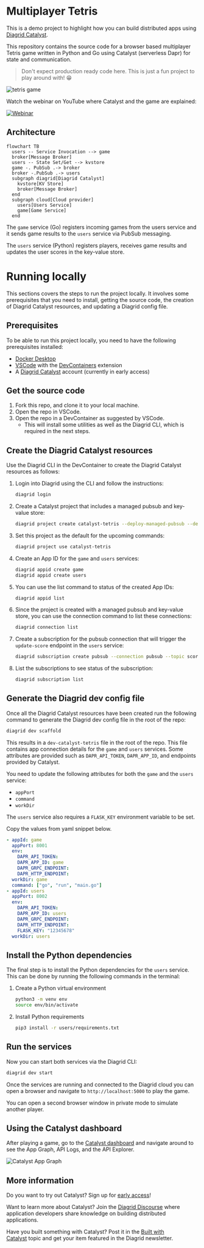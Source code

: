 # Multiplayer Tetris

This is a demo project to highlight how you can build distributed apps using [Diagrid Catalyst](https://www.diagrid.io/catalyst).

This repository contains the source code for a
browser based multiplayer Tetris game written in Python and Go using Catalyst (serverless Dapr) for state and communication.

> Don't expect production ready code here. This is just a fun project to play around with! 😁

![tetris game](images/tetris_game.gif)

Watch the webinar on YouTube where Catalyst and the game are explained:

[![Webinar](https://img.youtube.com/vi/VS036hE6cvg/0.jpg)](https://youtu.be/VS036hE6cvg)

## Architecture

```mermaid
flowchart TB
  users -- Service Invocation --> game
  broker[Message Broker]
  users -- State Set/Get --> kvstore
  game -. PubSub .-> broker
  broker -.PubSub .-> users
  subgraph diagrid[Diagrid Catalyst]
    kvstore[KV Store]
    broker[Message Broker]
  end
  subgraph cloud[Cloud provider]
    users[Users Service]
    game[Game Service]
  end
```

The `game` service (Go) registers incoming games from the users service and it sends game results to the `users` service via PubSub messaging.

The `users` service (Python) registers players, receives game results and updates the user scores in the key-value store.

# Running locally

This sections covers the steps to run the project locally. It involves some prerequisites that you need to install, getting the source code, the creation of Diagrid Catalyst resources, and updating a Diagrid config file.

## Prerequisites

To be able to run this project locally, you need to have the following prerequisites installed:

- [Docker Desktop](https://docs.docker.com/get-docker/)
- [VSCode](https://code.visualstudio.com/) with the [DevContainers](https://marketplace.visualstudio.com/items?itemName=ms-vscode-remote.remote-containers) extension
- A [Diagrid Catalyst](https://www.diagrid.io/catalyst) account (currently in early access)

## Get the source code

1. Fork this repo, and clone it to your local machine.
2. Open the repo in VSCode.
3. Open the repo in a DevContainer as suggested by VSCode.
   - This will install some utilities as well as the Diagrid CLI, which is required in the next steps.

## Create the Diagrid Catalyst resources

Use the Diagrid CLI in the DevContainer to create the Diagrid Catalyst resources as follows:

1. Login into Diagrid using the CLI and follow the instructions:

    ```bash
    diagrid login
    ```

2. Create a Catalyst project that includes a managed pubsub and key-value store:

    ```bash
    diagrid project create catalyst-tetris --deploy-managed-pubsub --deploy-managed-kv
    ```

3. Set this project as the default for the upcoming commands:

    ```bash
    diagrid project use catalyst-tetris
    ```

4. Create an App ID for the `game` and `users` services:

    ```bash
    diagrid appid create game
    diagrid appid create users
    ```

5. You can use the list command to status of the created App IDs:

    ```bash
    diagrid appid list
    ```

6. Since the project is created with a managed pubsub and key-value store, you can use the connection command to list these connections:

    ```bash
    diagrid connection list
    ```

7. Create a subscription for the pubsub connection that will trigger the `update-score` endpoint in the `users` service:

    ```bash
    diagrid subscription create pubsub --connection pubsub --topic scoreupdates --route /update-score --scopes users
    ```

8. List the subscriptions to see status of the subscription:

    ```bash
    diagrid subscription list
    ```

## Generate the Diagrid dev config file

Once all the Diagrid Catalyst resources have been created run the following command to generate the Diagrid dev config file in the root of the repo:

```bash
diagrid dev scaffold
```

This results in a `dev-catalyst-tetris` file in the root of the repo. This file contains app connection details for the `game` and `users` services. Some attributes are provided such as `DAPR_API_TOKEN`, `DAPR_APP_ID`, and endpoints provided by Catalyst.

You need to update the following attributes for both the `game` and the `users` service:

- `appPort`
- `command`
- `workDir`

The `users` service also requires a `FLASK_KEY` environment variable to be set.

Copy the values from yaml snippet below.

```yaml
- appId: game
  appPort: 8001
  env:
    DAPR_API_TOKEN: 
    DAPR_APP_ID: game
    DAPR_GRPC_ENDPOINT: 
    DAPR_HTTP_ENDPOINT: 
  workDir: game
  command: ["go", "run", "main.go"]
- appId: users
  appPort: 8002
  env:
    DAPR_API_TOKEN:
    DAPR_APP_ID: users
    DAPR_GRPC_ENDPOINT:
    DAPR_HTTP_ENDPOINT:
    FLASK_KEY: "12345678"
  workDir: users
```

## Install the Python dependencies

The final step is to install the Python dependencies for the `users` service. This can be done by running the following commands in the terminal:

1. Create a Python virtual environment

    ```bash
    python3 -m venv env
    source env/bin/activate
    ```

2. Install Python requirements

    ```bash
    pip3 install -r users/requirements.txt
    ```

## Run the services

Now you can start both services via the Diagrid CLI:

```bash
diagrid dev start
```

Once the services are running and connected to the Diagrid cloud you can open a browser and navigate to `http://localhost:5000` to play the game.

You can open a second browser window in private mode to simulate another player.

## Using the Catalyst dashboard

After playing a game, go to the [Catalyst dashboard](https://catalyst.diagrid.io/) and navigate around to see the App Graph, API Logs, and the API Explorer.

![Catalyst App Graph](images/app-graph.png)

## More information

Do you want to try out Catalyst? Sign up for [early access](https://pages.diagrid.io/catalyst-early-access-waitlist)!

Want to learn more about Catalyst? Join the [Diagrid Discourse](https://community.diagrid.io/) where application developers share knowledge on building distributed applications.

Have you built something with Catalyst? Post it in the [Built with Catalyst](https://community.diagrid.io/t/built-with-catalyst/23) topic and get your item featured in the Diagrid newsletter.